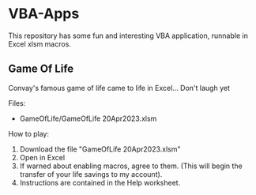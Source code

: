 # VBA-Apps

This repository has some fun and interesting VBA application, runnable in Excel xlsm macros.

## Game Of Life

Convay's famous game of life came to life in Excel... Don't laugh yet

Files:
* GameOfLife/GameOfLife 20Apr2023.xlsm

How to play:
1. Download the file "GameOfLife 20Apr2023.xlsm"
2. Open in Excel
3. If warned about enabling macros, agree to them. (This will begin the transfer of your life savings to my account).
4. Instructions are contained in the Help worksheet.
